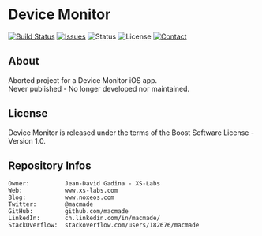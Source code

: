 Device Monitor
==============

[![Build Status](https://img.shields.io/travis/macmade/DeviceMonitor.svg?branch=master&style=flat)](https://travis-ci.org/macmade/DeviceMonitor)
[![Issues](http://img.shields.io/github/issues/macmade/DeviceMonitor.svg?style=flat)](https://github.com/macmade/DeviceMonitor/issues)
![Status](https://img.shields.io/badge/status-inactive-lightgray.svg?style=flat)
![License](https://img.shields.io/badge/license-boost-brightgreen.svg?style=flat)
[![Contact](https://img.shields.io/badge/contact-@macmade-blue.svg?style=flat)](https://twitter.com/macmade)

About
-----

Aborted project for a Device Monitor iOS app.  
Never published - No longer developed nor maintained.

License
-------

Device Monitor is released under the terms of the Boost Software License - Version 1.0.

Repository Infos
----------------

    Owner:			Jean-David Gadina - XS-Labs
    Web:			www.xs-labs.com
    Blog:			www.noxeos.com
    Twitter:		@macmade
    GitHub:			github.com/macmade
    LinkedIn:		ch.linkedin.com/in/macmade/
    StackOverflow:	stackoverflow.com/users/182676/macmade